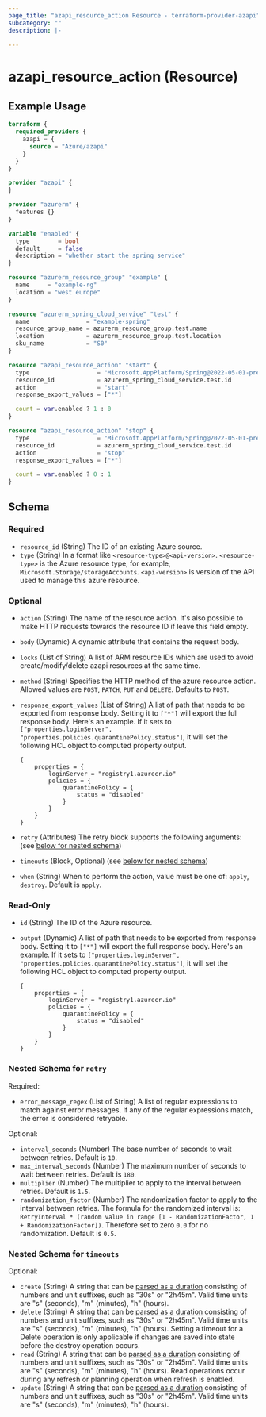 ```yaml
---
page_title: "azapi_resource_action Resource - terraform-provider-azapi"
subcategory: ""
description: |-
  
---
```


# azapi_resource_action (Resource)



## Example Usage

 ```terraform
 terraform {
   required_providers {
     azapi = {
       source = "Azure/azapi"
     }
   }
 }
 
 provider "azapi" {
 }
 
 provider "azurerm" {
   features {}
 }
 
 variable "enabled" {
   type        = bool
   default     = false
   description = "whether start the spring service"
 }
 
 resource "azurerm_resource_group" "example" {
   name     = "example-rg"
   location = "west europe"
 }
 
 resource "azurerm_spring_cloud_service" "test" {
   name                = "example-spring"
   resource_group_name = azurerm_resource_group.test.name
   location            = azurerm_resource_group.test.location
   sku_name            = "S0"
 }
 
 resource "azapi_resource_action" "start" {
   type                   = "Microsoft.AppPlatform/Spring@2022-05-01-preview"
   resource_id            = azurerm_spring_cloud_service.test.id
   action                 = "start"
   response_export_values = ["*"]
 
   count = var.enabled ? 1 : 0
 }
 
 resource "azapi_resource_action" "stop" {
   type                   = "Microsoft.AppPlatform/Spring@2022-05-01-preview"
   resource_id            = azurerm_spring_cloud_service.test.id
   action                 = "stop"
   response_export_values = ["*"]
 
   count = var.enabled ? 0 : 1
 }
 ```

<!-- schema generated by tfplugindocs -->
## Schema

### Required

- `resource_id` (String) The ID of an existing Azure source.
- `type` (String) In a format like `<resource-type>@<api-version>`. `<resource-type>` is the Azure resource type, for example, `Microsoft.Storage/storageAccounts`. `<api-version>` is version of the API used to manage this azure resource.

### Optional

- `action` (String) The name of the resource action. It's also possible to make HTTP requests towards the resource ID if leave this field empty.
- `body` (Dynamic) A dynamic attribute that contains the request body.
- `locks` (List of String) A list of ARM resource IDs which are used to avoid create/modify/delete azapi resources at the same time.
- `method` (String) Specifies the HTTP method of the azure resource action. Allowed values are `POST`, `PATCH`, `PUT` and `DELETE`. Defaults to `POST`.
- `response_export_values` (List of String) A list of path that needs to be exported from response body. Setting it to `["*"]` will export the full response body. Here's an example. If it sets to `["properties.loginServer", "properties.policies.quarantinePolicy.status"]`, it will set the following HCL object to computed property output.

	```text
	{
		properties = {
			loginServer = "registry1.azurecr.io"
			policies = {
				quarantinePolicy = {
					status = "disabled"
				}
			}
		}
	}
	```
- `retry` (Attributes) The retry block supports the following arguments: (see [below for nested schema](#nestedatt--retry))
- `timeouts` (Block, Optional) (see [below for nested schema](#nestedblock--timeouts))
- `when` (String) When to perform the action, value must be one of: `apply`, `destroy`. Default is `apply`.

### Read-Only

- `id` (String) The ID of the Azure resource.
- `output` (Dynamic) A list of path that needs to be exported from response body. Setting it to `["*"]` will export the full response body. Here's an example. If it sets to `["properties.loginServer", "properties.policies.quarantinePolicy.status"]`, it will set the following HCL object to computed property output.

	```text
	{
		properties = {
			loginServer = "registry1.azurecr.io"
			policies = {
				quarantinePolicy = {
					status = "disabled"
				}
			}
		}
	}
	```

<a id="nestedatt--retry"></a>
### Nested Schema for `retry`

Required:

- `error_message_regex` (List of String) A list of regular expressions to match against error messages. If any of the regular expressions match, the error is considered retryable.

Optional:

- `interval_seconds` (Number) The base number of seconds to wait between retries. Default is `10`.
- `max_interval_seconds` (Number) The maximum number of seconds to wait between retries. Default is `180`.
- `multiplier` (Number) The multiplier to apply to the interval between retries. Default is `1.5`.
- `randomization_factor` (Number) The randomization factor to apply to the interval between retries. The formula for the randomized interval is: `RetryInterval * (random value in range [1 - RandomizationFactor, 1 + RandomizationFactor])`. Therefore set to zero `0.0` for no randomization. Default is `0.5`.


<a id="nestedblock--timeouts"></a>
### Nested Schema for `timeouts`

Optional:

- `create` (String) A string that can be [parsed as a duration](https://pkg.go.dev/time#ParseDuration) consisting of numbers and unit suffixes, such as "30s" or "2h45m". Valid time units are "s" (seconds), "m" (minutes), "h" (hours).
- `delete` (String) A string that can be [parsed as a duration](https://pkg.go.dev/time#ParseDuration) consisting of numbers and unit suffixes, such as "30s" or "2h45m". Valid time units are "s" (seconds), "m" (minutes), "h" (hours). Setting a timeout for a Delete operation is only applicable if changes are saved into state before the destroy operation occurs.
- `read` (String) A string that can be [parsed as a duration](https://pkg.go.dev/time#ParseDuration) consisting of numbers and unit suffixes, such as "30s" or "2h45m". Valid time units are "s" (seconds), "m" (minutes), "h" (hours). Read operations occur during any refresh or planning operation when refresh is enabled.
- `update` (String) A string that can be [parsed as a duration](https://pkg.go.dev/time#ParseDuration) consisting of numbers and unit suffixes, such as "30s" or "2h45m". Valid time units are "s" (seconds), "m" (minutes), "h" (hours).


